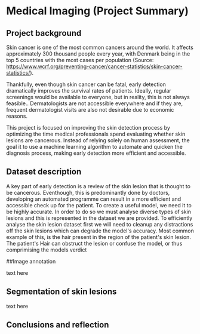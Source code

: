 # Medical Imaging (Project Summary)

## Project background
Skin cancer is one of the most common cancers around the world. It affects approximately 300 thousand people every year, with Denmark being in the top 5 countries with the most cases per population (Source: https://www.wcrf.org/preventing-cancer/cancer-statistics/skin-cancer-statistics/).

Thankfully, even though skin cancer can be fatal, early detection dramatically improves the survival rates of patients. Ideally, regular screenings would be available to everyone, but in reality, this is not always feasible.. Dermatologists are not accessible everywhere and if they are, frequent dermatologist visits are also not desirable due to economic reasons. 

This project is focused on improving the skin detection process by optimizing the time medical professionals spend evaluating whether skin lesions are cancerous.  Instead of relying solely on human assessment, the goal it to use a machine learning algorithm to automate and quicken the diagnosis process, making early detection more efficient and accessible.

## Dataset description
A key part of early detection is a review of the skin lesion that is thought to be cancerous. Eventhough, this is predominantly done by doctors, developing an automated programme can result in a more efficient and accessible check up for the patient. To create a useful model, we need it to be highly accurate. In order to do so we must analyse diverse types of skin lesions and this is represented in the dataset we are provided. To efficiently analyse the skin lesion dataset first we will need to cleanup any  distractions off the skin lesions which can degrade the model's accuracy. Most common example of this, is the hair present in the region of the patient's skin lesion. The patient's Hair can obstruct the lesion or confuse the model, or thus comprimising the models verdict 


##Image annotation

text here

## Segmentation of skin lesions
 text here 

 ## Conclusions and reflection
 

 
